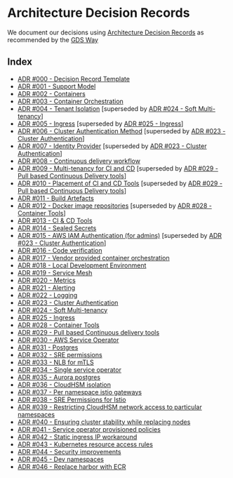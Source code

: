 # Architecture Decision Records

We document our decisions using [Architecture Decision Records](https://github.com/alphagov/gsp-team-manual/tree/master/adr) as recommended by the [GDS Way](https://gds-way.cloudapps.digital/standards/architecture-decisions.html)

## Index

- [ADR #000 - Decision Record Template](ADR000-template.md)
- [ADR #001 - Support Model](ADR001-support-model.md)
- [ADR #002 - Containers](ADR002-containers.md)
- [ADR #003 - Container Orchestration](ADR003-container-orchestration.md)
- [ADR #004 - Tenant Isolation](ADR004-tenant-isolation.md) [superseded by [ADR #024 - Soft Multi-tenancy](ADR024-soft-multitenancy.md)]
- [ADR #005 - Ingress](ADR005-ingress.md) [superseded by [ADR #025 - Ingress](ADR025-ingress.md)]
- [ADR #006 - Cluster Authentication Method](ADR006-authentication-method.md) [superseded by [ADR #023 - Cluster Authentication](ADR023-cluster-authentication.md)]
- [ADR #007 - Identity Provider](ADR007-identity-provider.md) [superseded by [ADR #023 - Cluster Authentication](ADR023-cluster-authentication.md)]
- [ADR #008 - Continuous delivery workflow](ADR008-continuous-delivery-workflow.md)
- [ADR #009 - Multi-tenancy for CI and CD](ADR009-multitenant-ci-cd.md) [superseded by [ADR #029 - Pull based Continuous Delivery tools](ADR029-continuous-delivery-tools.md)]
- [ADR #010 - Placement of CI and CD Tools](ADR010-placement-of-ci-cd-tools.md) [superseded by [ADR #029 - Pull based Continuous Delivery tools](ADR029-continuous-delivery-tools.md)]
- [ADR #011 - Build Artefacts](ADR011-build-artefacts.md)
- [ADR #012 - Docker image repositories](ADR012-docker-image-repositories.md) [superseded by [ADR #028 - Container Tools](ADR028-container-tools.md)]
- [ADR #013 - CI & CD Tools](ADR013-ci-cd-tools.md)
- [ADR #014 - Sealed Secrets](ADR014-sealed-secrets.md)
- [ADR #015 - AWS IAM Authentication (for admins)](ADR015-aws-iam-authentication.md) [superseded by [ADR #023 - Cluster Authentication](ADR023-cluster-authentication.md)]
- [ADR #016 - Code verification](ADR016-code-verification.md)
- [ADR #017 - Vendor provided container orchestration](ADR017-vendor-provided-container-orchestration.md)
- [ADR #018 - Local Development Environment](ADR018-local-development.md)
- [ADR #019 - Service Mesh](ADR019-service-mesh.md)
- [ADR #020 - Metrics](ADR020-metrics.md)
- [ADR #021 - Alerting](ADR021-alerting.md)
- [ADR #022 - Logging](ADR022-logging.md)
- [ADR #023 - Cluster Authentication](ADR023-cluster-authentication.md)
- [ADR #024 - Soft Multi-tenancy](ADR024-soft-multitenancy.md)
- [ADR #025 - Ingress](ADR025-ingress.md)
- [ADR #028 - Container Tools](ADR028-container-tools.md)
- [ADR #029 - Pull based Continuous delivery tools](ADR029-continuous-delivery-tools.md)
- [ADR #030 - AWS Service Operator](ADR030-aws-service-operator.md)
- [ADR #031 - Postgres](ADR031-postgres.md)
- [ADR #032 - SRE permissions](ADR032-sre-permissions.md)
- [ADR #033 - NLB for mTLS](ADR033-nlb-for-mtls.md)
- [ADR #034 - Single service operator](ADR034-one-service-operator-different-resource-kinds.md)
- [ADR #035 - Aurora postgres](ADR035-aurora-postgres.md)
- [ADR #036 - CloudHSM isolation](ADR036-hsm-isolation-in-detail.md)
- [ADR #037 - Per namespace istio gateways](ADR037-per-namespace-gateways.md)
- [ADR #038 - SRE Permissions for Istio](ADR038-sre-permissions-istio.md)
- [ADR #039 - Restricting CloudHSM network access to particular namespaces](ADR039-cloudhsm-namespace-network-policy.md)
- [ADR #040 - Ensuring cluster stability while replacing nodes](ADR040-cluster-stability-node-replacement.md)
- [ADR #041 - Service operator provisioned policies](ADR041-service-operated-policies.md)
- [ADR #042 - Static ingress IP workaround](ADR042-static-ingress-ip-workaround.md)
- [ADR #043 - Kubernetes resource access rules](ADR043-k8s-resource-access.md)
- [ADR #044 - Security improvements](ADR044-security-improvements.md)
- [ADR #045 - Dev namespaces](ADR045-dev-namespaces.md)
- [ADR #046 - Replace harbor with ECR](ADR046-replace-harbor-ecr.md)
